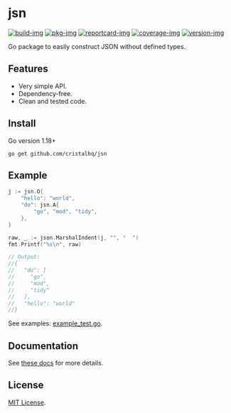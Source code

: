 # jsn

[![build-img]][build-url]
[![pkg-img]][pkg-url]
[![reportcard-img]][reportcard-url]
[![coverage-img]][coverage-url]
[![version-img]][version-url]

Go package to easily construct JSON without defined types.

## Features

* Very simple API.
* Dependency-free.
* Clean and tested code.

## Install

Go version 1.18+

```
go get github.com/cristalhq/jsn
```

## Example

```go
j := jsn.O{
	"hello": "world",
	"do": jsn.A{
		"go", "mod", "tidy",
	},
}

raw, _ := json.MarshalIndent(j, "", "  ")
fmt.Printf("%s\n", raw)

// Output:
//{
//   "do": [
//     "go",
//     "mod",
//     "tidy"
//   ],
//   "hello": "world"
//}
```

See examples: [example_test.go](example_test.go).

## Documentation

See [these docs][pkg-url] for more details.

## License

[MIT License](LICENSE).

[build-img]: https://github.com/cristalhq/jsn/workflows/build/badge.svg
[build-url]: https://github.com/cristalhq/jsn/actions
[pkg-img]: https://pkg.go.dev/badge/cristalhq/jsn
[pkg-url]: https://pkg.go.dev/github.com/cristalhq/jsn
[reportcard-img]: https://goreportcard.com/badge/cristalhq/jsn
[reportcard-url]: https://goreportcard.com/report/cristalhq/jsn
[coverage-img]: https://codecov.io/gh/cristalhq/jsn/branch/main/graph/badge.svg
[coverage-url]: https://codecov.io/gh/cristalhq/jsn
[version-img]: https://img.shields.io/github/v/release/cristalhq/jsn
[version-url]: https://github.com/cristalhq/jsn/releases
